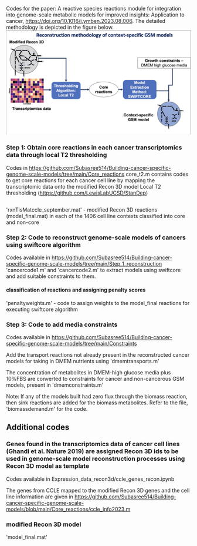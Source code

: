 Codes for the paper: A reactive species reactions module for integration into genome-scale metabolic models for improved insights: Application to cancer, https://doi.org/10.1016/j.ymben.2023.08.006. The detailed methodology is depicted in the figure below. 
![image-url](https://github.com/Subasree514/Building-cancer-specific-genome-scale-models/blob/main/GEMs.png)

### Step 1: Obtain core reactions in each cancer transcriptomics data through local T2 thresholding
Codes in https://github.com/Subasree514/Building-cancer-specific-genome-scale-models/tree/main/Core_reactions
core_t2.m contains codes to get core reactions for each cancer cell line by mapping the transcriptomic data onto the modified Recon 3D model
Local T2 thresholding (https://github.com/LewisLabUCSD/StanDep)
## 
'rxnTisMatccle_september.mat' - modified Recon 3D reactions (model_final.mat) in each of the 1406 cell line contexts classified into core and non-core

### Step 2: Code to reconstruct genome-scale models of cancers using swiftcore algorithm 
Codes available in https://github.com/Subasree514/Building-cancer-specific-genome-scale-models/tree/main/Step_1_reconstruction
'cancercode1.m' and 'cancercode2.m' to extract models using swiftcore and add suitable constraints to them. 
#### classification of reactions and assigning penalty scores
'penaltyweights.m' - code to assign weights to the  model_final reactions for executing swiftcore algorithm

### Step 3: Code to add media constraints
Codes available in https://github.com/Subasree514/Building-cancer-specific-genome-scale-models/tree/main/Constraints

Add the transport reactions not already present in the reconstructed cancer models for taking in DMEM nutrients using 'dmemtransports.m'

The concentration of metabolites in DMEM-high glucose media plus 10%FBS are converted to constraints for cancer and non-cancerous GSM models, present in 'dmemconstraints.m' 

Note: If any of the models built had zero flux through the biomass reaction, then sink reactions are added for the biomass metabolites. Refer to the file, 'biomassdemand.m' for the code.

## Additional codes
### Genes found in the transcriptomics data of cancer cell lines (Ghandi et al. Nature 2019) are assigned Recon 3D ids to be used in genome-scale model reconstruction processes using Recon 3D model as template
Codes available in Expression_data_recon3d/ccle_genes_recon.ipynb <br>

The genes from CCLE mapped to the modified Recon 3D genes and the cell line information are given in https://github.com/Subasree514/Building-cancer-specific-genome-scale-models/blob/main/Core_reactions/ccle_info2023.m

### modified Recon 3D model
'model_final.mat'

